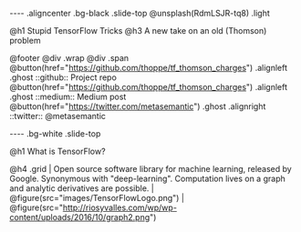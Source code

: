 ---- .aligncenter .bg-black .slide-top
@unsplash(RdmLSJR-tq8) .light

@h1 Stupid TensorFlow Tricks
@h3 A new take on an old (Thomson) problem
  
@footer @div .wrap @div .span
 @button(href="https://github.com/thoppe/tf_thomson_charges") .alignleft .ghost
   ::github:: Project repo
 @button(href="https://github.com/thoppe/tf_thomson_charges") .alignleft .ghost
   ::medium:: Medium post
 @button(href="https://twitter.com/metasemantic") .ghost .alignright
   ::twitter:: @metasemantic 

----  .bg-white .slide-top

@h1 What is TensorFlow?

@h4 .grid 
     | Open source software library for machine learning, released by Google. Synonymous with "deep-learning". Computation lives on a graph and analytic derivatives are possible.
     | @figure(src="images/TensorFlowLogo.png")
     | @figure(src="http://riosyvalles.com/wp/wp-content/uploads/2016/10/graph2.png")